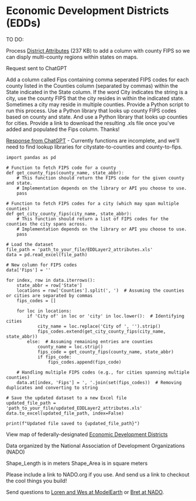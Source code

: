 # Economic Development Districts (EDDs)

TO DO: 

Process [District Attributes](EDDLayer2_attributes.xls) (237 KB) to add a column with county FIPS so we can disply multi-county regions within states on maps.

Request sent to ChatGPT

Add a column called Fips containing comma seperated FIPS codes for each county listed in the Counties column (separated by commas) within the State indicated in the State column. If the word City indicates the string is a city, use the county FIPS that the city resides in within the indicated state. Sometimes a city may reside in multiple counties. Provide a Python script to run this process. Use a Python library that looks up county FIPS codes based on county and state. And use a Python library that looks up counties for cities. Provide a link to download the resulting .xls file once you've added and populated the Fips column. Thanks!

[Response from ChatGPT](https://chat.openai.com/c/38d2c360-10bc-41b4-9efe-f0e606f1c0b1) - Currently functions are incomplete, and we'll need to find lookup libraries for citystate-to-counties and county-to-fips.

```
import pandas as pd

# Function to fetch FIPS code for a county
def get_county_fips(county_name, state_abbr):
    # This function should return the FIPS code for the given county and state.
    # Implementation depends on the library or API you choose to use.
    pass

# Function to fetch FIPS codes for a city (which may span multiple counties)
def get_city_county_fips(city_name, state_abbr):
    # This function should return a list of FIPS codes for the counties the city spans across.
    # Implementation depends on the library or API you choose to use.
    pass

# Load the dataset
file_path = 'path_to_your_file/EDDLayer2_attributes.xls'
data = pd.read_excel(file_path)

# New column for FIPS codes
data['Fips'] = ''

for index, row in data.iterrows():
    state_abbr = row['State']
    locations = row['Counties'].split(', ')  # Assuming the counties or cities are separated by commas
    fips_codes = []

    for loc in locations:
        if 'City of' in loc or 'city' in loc.lower():  # Identifying cities
            city_name = loc.replace('City of ', '').strip()
            fips_codes.extend(get_city_county_fips(city_name, state_abbr))
        else:  # Assuming remaining entries are counties
            county_name = loc.strip()
            fips_code = get_county_fips(county_name, state_abbr)
            if fips_code:
                fips_codes.append(fips_code)
    
    # Handling multiple FIPS codes (e.g., for cities spanning multiple counties)
    data.at[index, 'Fips'] = ', '.join(set(fips_codes))  # Removing duplicates and converting to string

# Save the updated dataset to a new Excel file
updated_file_path = 'path_to_your_file/updated_EDDLayer2_attributes.xls'
data.to_excel(updated_file_path, index=False)

print(f"Updated file saved to {updated_file_path}")
```


<!--
117 MB
Create a Python script that processes a 117 MB json shape file and splits it into small .csv files for each state and one file for the entire US (less than 1.5 MB).
-->

View map of federally-designated [Economic Development Districts](https://www.nado.org/eddmap)

Data organized by the National Association of Development Organizations (NADO)



Shape_Length is in meters
Shape_Area is in square meters

<!--Additional
[EDA.gov economic-development grant-resources by state](https://www.eda.gov/economic-development-directory?q=/grant-resources/economic-development-directory/)
-->

Please include a link to NADO.org if you use. And send us a link to checkout the cool things you build!

Send questions to [Loren and Wes at ModelEarth](/io/team/) or [Bret at NADO](https://www.nado.org/eddmap/).